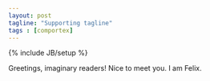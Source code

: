 ```yaml
---
layout: post
tagline: "Supporting tagline"
tags : [comportex]
---
```

{% include JB/setup %}


Greetings, imaginary readers! Nice to meet you. I am Felix.

